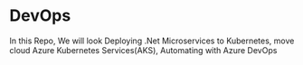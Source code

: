 # DevOps
In this Repo, We will look Deploying .Net Microservices to Kubernetes, move cloud Azure Kubernetes Services(AKS), Automating with Azure DevOps
